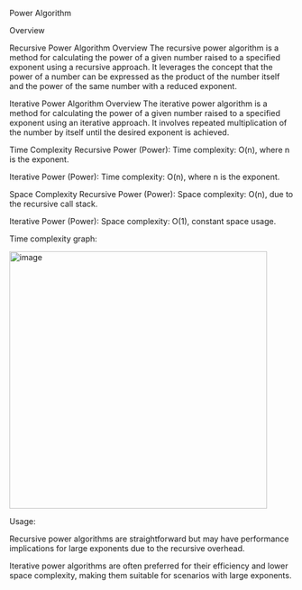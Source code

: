 Power Algorithm 

Overview

Recursive Power Algorithm Overview
The recursive power algorithm is a method for calculating the power of a given number raised to a specified exponent using a recursive approach. It leverages the concept that the power of a number can be expressed as the product of the number itself and the power of the same number with a reduced exponent.

Iterative Power Algorithm Overview
The iterative power algorithm is a method for calculating the power of a given number raised to a specified exponent using an iterative approach. It involves repeated multiplication of the number by itself until the desired exponent is achieved.



Time Complexity
Recursive Power (Power):
Time complexity: O(n), where n is the exponent.

Iterative Power (Power):
Time complexity: O(n), where n is the exponent.

Space Complexity
Recursive Power (Power):
Space complexity: O(n), due to the recursive call stack.

Iterative Power (Power):
Space complexity: O(1), constant space usage.


Time complexity graph:

<img width="457" alt="image" src="https://github.com/NAGPALADITI14/Algorithms_and_their_complexities/assets/138228231/bf38c632-0a5d-4dda-9e36-dea1d2426738">

Usage:

Recursive power algorithms are straightforward but may have performance implications for large exponents due to the recursive overhead.

Iterative power algorithms are often preferred for their efficiency and lower space complexity, making them suitable for scenarios with large exponents.

